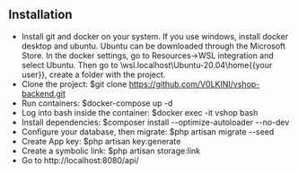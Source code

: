 ## Installation

- Install git and docker on your system. If you use windows, install docker desktop and ubuntu. Ubuntu can be downloaded through the Microsoft Store. In the docker settings, go to Resources->WSL integration and select Ubuntu. Then go to \\wsl.localhost\Ubuntu-20.04\home\{{your user}}, create a folder with the project.
- Clone the project: $git clone https://github.com/V0LKINI/vshop-backend.git
- Run containers: $docker-compose up -d
- Log into bash inside the container: $docker exec -it vshop bash
- Install dependencies: $composer install --optimize-autoloader --no-dev
- Configure your database, then migrate: $php artisan migrate --seed
- Create App key: $php artisan key:generate
- Create a symbolic link: $php artisan storage:link
- Go to http://localhost:8080/api/
